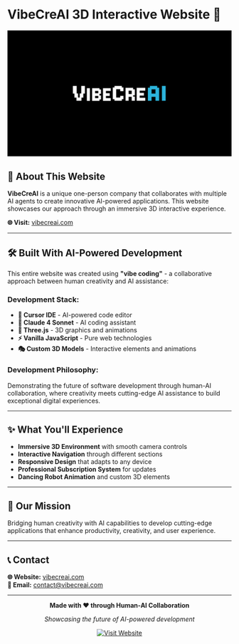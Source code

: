 # VibeCreAI 3D Interactive Website 🚀

![VibeCreAI 3D Demo](Assets/Image/og_image.png)

## 🌟 About This Website

**VibeCreAI** is a unique one-person company that collaborates with multiple AI agents to create innovative AI-powered applications. This website showcases our approach through an immersive 3D interactive experience.

**🌐 Visit:** [vibecreai.com](https://vibecreai.com)

---

## 🛠️ Built With AI-Powered Development

This entire website was created using **"vibe coding"** - a collaborative approach between human creativity and AI assistance:

### **Development Stack:**
- **🎯 Cursor IDE** - AI-powered code editor
- **🤖 Claude 4 Sonnet** - AI coding assistant  
- **🎨 Three.js** - 3D graphics and animations
- **⚡ Vanilla JavaScript** - Pure web technologies
- **🎭 Custom 3D Models** - Interactive elements and animations

### **Development Philosophy:**
Demonstrating the future of software development through human-AI collaboration, where creativity meets cutting-edge AI assistance to build exceptional digital experiences.

---

## ✨ What You'll Experience

- **Immersive 3D Environment** with smooth camera controls
- **Interactive Navigation** through different sections
- **Responsive Design** that adapts to any device
- **Professional Subscription System** for updates
- **Dancing Robot Animation** and custom 3D elements

---

## 🎯 Our Mission

Bridging human creativity with AI capabilities to develop cutting-edge applications that enhance productivity, creativity, and user experience.

---

## 📞 Contact

**🌐 Website:** [vibecreai.com](https://vibecreai.com)  
**📧 Email:** contact@vibecreai.com

---

<div align="center">

**Made with ❤️ through Human-AI Collaboration**

*Showcasing the future of AI-powered development*

[![Visit Website](https://img.shields.io/badge/Visit-vibecreai.com-2cb4dd?style=for-the-badge&logo=vercel)](https://vibecreai.com)

</div>
